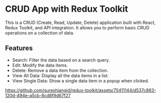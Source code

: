# CRUD App with Redux Toolkit

This is a CRUD (Create, Read, Update, Delete) application built with React, Redux Toolkit, and API integration. It allows you to perform basic CRUD operations on a collection of data.

## Features

- Search: Filter the data based on a search query.
- Edit: Modify the data items.
- Delete: Remove a data item from the collection.
- View All Data: Display all the data items in a list.
- View Single Data: Show a single data item in a popup when clicked.




https://github.com/sureshjangid/redux-toolkit/assets/75411144/d537c863-120d-494e-a5cb-8cd8f9d67f27






